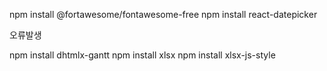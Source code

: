 npm install @fortawesome/fontawesome-free
npm install react-datepicker
<!-- GanttChart -->
<!-- npm install react-gantt-timeline --> 오류발생
<!-- npm install moment
npm install frappe-gantt-react
npm install react-ganttastic -->

npm install dhtmlx-gantt
npm install xlsx
npm install xlsx-js-style
